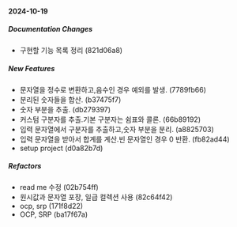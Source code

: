 #### 2024-10-19

##### Documentation Changes

*  구현할 기능 목록 정리 (821d06a8)

##### New Features

*  문자열을 정수로 변환하고,음수인 경우 예외를 발생. (7789fb66)
*  분리된 숫자들을 합산. (b37475f7)
*  숫자 부분을 추출. (db279397)
*  커스텀 구분자를 추출.기본 구분자는 쉼표와 콜론. (66b89192)
*  입력 문자열에서 구분자를 추출하고,숫자 부분을 분리. (a8825703)
*  입력 문자열을 받아서 합계를 계산.빈 문자열인 경우 0 반환. (fb82ad44)
*  setup project (d0a82b7d)

##### Refactors

*  read me 수정 (02b754ff)
*  원시값과 문자열 포장, 일급 컬렉션 사용 (82c64f42)
*  ocp, srp (171f8d22)
*  OCP, SRP (ba17f67a)

